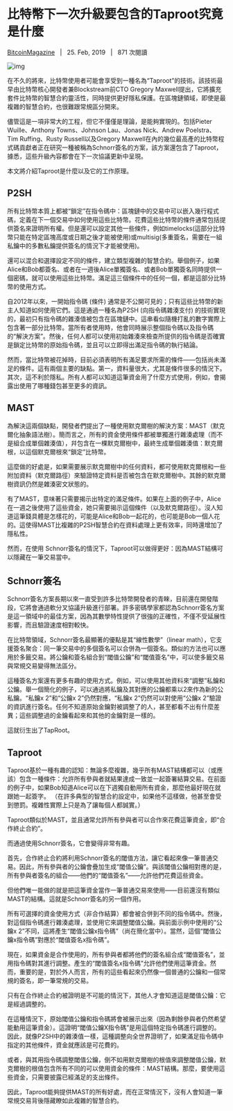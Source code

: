 # 比特幣下一次升級要包含的Taproot究竟是什麼

[BitcoinMagazine](https://ethfans.org/bitcoinmagazine)   |   25. Feb, 2019   |   871 次閱讀

![img](https://upyun-assets.ethfans.org/uploads/photo/image/81ea6b94a36a4c88a10a4c4c26e80498.jpg)

在不久的將來，比特幣使用者可能會享受到一種名為“Taproot”的技術。該技術最早由比特幣核心開發者兼Blockstream前CTO Gregory Maxwell提出，它將擴充套件比特幣的智慧合約靈活性，同時提供更好隱私保護。在區塊鏈領域，即使是最複雜的智慧合約，也很難跟常規區分開來。

儘管這是一項非常大的工程，但它不僅僅是理論，是能夠實現的。包括Pieter Wuille、Anthony Towns、Johnson Lau、Jonas Nick、Andrew Poelstra、Tim Ruffing、Rusty Russell以及Gregory Maxwell在內的幾位最高產的比特幣程式碼貢獻者正在研究一種被稱為Schnorr簽名的方案，該方案還包含了Taproot，據悉，這些升級內容都會在下一次協議更新中呈現。

本文將介紹Taproot是什麼以及它的工作原理。

## P2SH

所有比特幣本質上都被“鎖定”在指令碼中：區塊鏈中的交易中可以嵌入幾行程式碼，定義在下一個交易中如何使用這些比特幣。花費這些比特幣的條件通常包括提供簽名來證明所有權。但是還可以設定其他一些條件，例如timelocks(這部分比特幣只能在特定區塊高度或日期之後才能被使用)或multisig(多重簽名，需要在一組私鑰中的多數私鑰提供簽名的情況下才能被使用)。

還可以混合和選擇設定不同的條件，建立類型複雜的智慧合約。舉個例子，如果Alice和Bob都簽名、或者在一週後Alice單獨簽名、或者Bob單獨簽名同時提供一個密碼，就可以使用這些比特幣。滿足這三個條件中的任何一個，都是這部分比特幣的使用方式。

自2012年以來，一開始指令碼 (條件) 通常是不公開可見的；只有這些比特幣的新主人知道如何使用它們。這是通過一種名為P2SH (向指令碼雜湊支付) 的技術實現的，最初只有指令碼的雜湊值被包含在區塊鏈中。這串看似隨機打亂的數字實際上包含著一部分比特幣。當所有者使用時，他會同時展示整個指令碼以及指令碼的“解決方案”。然後，任何人都可以使用初始雜湊來檢查所提供的指令碼是否確實是鎖定比特幣的原始指令碼，並且可以立即得出滿足指令碼的執行結論。

然而，當比特幣被花掉時，目前必須表明所有滿足要求所需的條件——包括尚未滿足的條件。這有兩個主要的缺點。第一，資料量很大，尤其是條件很多的情況下。其次，這不利於隱私。所有人都可以知道這筆資金用了什麼方式使用，例如，會揭露出使用了哪種錢包甚至更多的資訊。

## MAST

為解決這兩個缺點，開發者們提出了一種使用默克爾樹的解決方案：MAST（默克爾化抽象語法樹）。簡而言之，所有的資金使用條件都被單獨進行雜湊處理（而不是組合成單個雜湊值），幷包含在一棵默克爾樹中，最終生成單個雜湊值：默克爾根，以這個默克爾根來“鎖定”比特幣。

這麼做的好處是，如果需要展示默克爾樹中的任何資料，都可使用默克爾根和一些附加資料（默克爾路徑）來驗證特定資料是否被包含在默克爾樹中。其餘的默克爾樹資訊仍然是雜湊密文狀態的。

有了MAST，意味著只需要揭示出特定的滿足條件。如果在上面的例子中，Alice在一週之後使用了這些資金，她只需要揭示這個條件（以及默克爾路徑）。沒人知道這筆錢具體是怎樣花的，可能是Alice和Bob一起花的，也可能是Bob一個人花的。這使得MAST比複雜的P2SH智慧合約在資料處理上更有效率，同時還增加了隱私性。

然而，在使用 Schnorr簽名的情況下，Taproot可以做得更好：因為MAST結構可以隱藏在一筆交易當中。

## Schnorr簽名

Schnorr簽名方案長期以來一直受到許多比特幣開發者的青睞，目前還在開發階段，它將會通過軟分叉協議升級進行部署。許多密碼學家都認為Schnorr簽名方案是這一領域中的最佳方案，因為其數學特性提供了很強的正確性，不僅不受延展性影響，而且驗證速度相對較快。

在比特幣領域，Schnorr簽名最顯著的優點是其“線性數學”（linear math），它支援簽名聚合：同一筆交易中的多個簽名可以合併為一個簽名。類似的方法也可以應用於多籤交易。將公鑰和簽名組合到“閾值公鑰”和“閾值簽名”中，可以使多籤交易與常規交易變得無法區分。

這種簽名方案還有更多有趣的使用方式。例如，可以使用其他資料來“調整”私鑰和公鑰。舉一個簡化的例子，可以通過將私鑰及其對應的公鑰都乘以2來作為新的公私鑰。“私鑰x 2”和“公鑰x 2”仍然對應，“私鑰x 2”仍然可以對使用“公鑰x 2”驗證的資訊進行簽名。任何不知道原始金鑰對被調整了的人，甚至都看不出有什麼差異；這些調整過的金鑰看起來和其他的金鑰對是一樣的。

這就衍生出了TapRoot。

## Taproot

Taproot基於一種有趣的認知：無論多麼複雜，幾乎所有MAST結構都可以（或應該）包含一種條件：允許所有參與者就結果達成一致並一起簽署結算交易。在前面的例子中，如果Bob知道Alice可以在下週獨自動用所有資金，那麼他最好現在就跟她一起簽字。 （在許多典型的智慧合約設定中，如果他不這樣做，他甚至會受到懲罰。複雜性實際上只是為了讓每個人都誠實。）

Taproot類似於MAST，並且通常允許所有參與者可以合作來花費這筆資金，即“合作終止合約”。

而通過使用Schnorr簽名，它會變得非常有趣。

首先，合作終止合約將利用Schnorr簽名的閾值方法，讓它看起來像一筆普通交易。因此，所有參與者的公鑰會疊加生成“閾值公鑰”。與該閾值公鑰相對應的是，所有參與者簽名的組合——他們的“閾值簽名”——允許他們花費這些資金。

但他們唯一能做的就是把這筆資金當作一筆普通交易來使用——目前還沒有類似MAST的結構。這就是Schnorr簽名的另一個作用。

所有可選擇的資金使用方式（非合作結算）都會被合併到不同的指令碼中。然後，對這個指令碼進行雜湊處理，並使用它來調整閾值公鑰。與前面示例中使用的“公鑰x 2”不同，這將產生“閾值公鑰x指令碼”（尚在簡化當中）。當然，這個“閾值公鑰x指令碼”對應於“閾值簽名x指令碼”。

現在，如果資金是合作使用的，所有參與者都將他們的簽名組合成“閾值簽名”，並用指令碼對其進行調整。產生的“閾值簽名x指令碼”允許他們使用這筆資金。然而，重要的是，對於外人而言，所有的這些看起來仍然像一個普通的公鑰和一個常規的簽名，即一筆常規的交易。

只有在合作終止合約被證明是不可能的情況下，其他人才會知道這是閾值公鑰：它是經過調整的。

在這種情況下，原始閾值公鑰和指令碼將會被展示出來（因為剩餘參與者仍然希望能動用這筆資金）。這證明“閾值公鑰X指令碼”是用這個特定指令碼進行調整的。因此，就像P2SH中的雜湊值一樣，這種調整向全世界證明了，如果滿足指令碼中指定的其他條件，資金就應該是可花費的。

或者，與其用指令碼調整閾值公鑰，倒不如用默克爾樹的根值來調整閾值公鑰，默克爾樹的根值包含所有不同的可以使用資金的條件：MAST結構。那麼，要使用這些資金，只需要披露已經滿足的支出條件。

因此，Taproot能夠提供MAST的所有好處，而在正常情況下，沒有人會知道一筆常規交易背後隱藏瞭如此複雜的智慧合約。